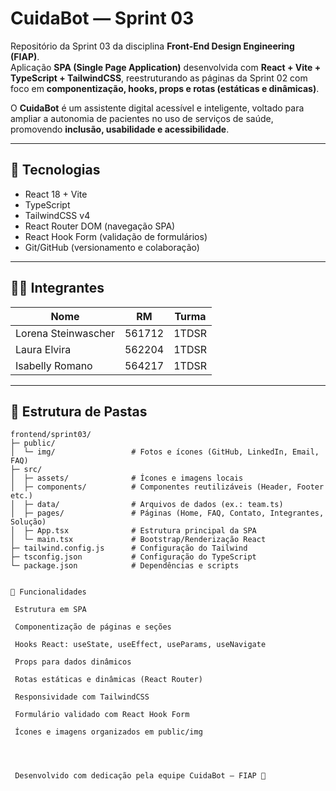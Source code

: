 # CuidaBot — Sprint 03

Repositório da Sprint 03 da disciplina **Front-End Design Engineering (FIAP)**.  
Aplicação **SPA (Single Page Application)** desenvolvida com **React + Vite + TypeScript + TailwindCSS**, reestruturando as páginas da Sprint 02 com foco em **componentização, hooks, props e rotas (estáticas e dinâmicas)**.

O **CuidaBot** é um assistente digital acessível e inteligente, voltado para ampliar a autonomia de pacientes no uso de serviços de saúde, promovendo **inclusão, usabilidade e acessibilidade**.

---

## 🚀 Tecnologias

- React 18 + Vite  
- TypeScript  
- TailwindCSS v4  
- React Router DOM (navegação SPA)  
- React Hook Form (validação de formulários)  
- Git/GitHub (versionamento e colaboração)

---

## 👩‍💻 Integrantes

| Nome                | RM     | Turma |
|---------------------|--------|-------|
| Lorena Steinwascher | 561712 | 1TDSR |
| Laura Elvira        | 562204 | 1TDSR |
| Isabelly Romano     | 564217 | 1TDSR |

---

## 📁 Estrutura de Pastas

```text
frontend/sprint03/
├─ public/
│  └─ img/                 # Fotos e ícones (GitHub, LinkedIn, Email, FAQ)
├─ src/
│  ├─ assets/              # Ícones e imagens locais
│  ├─ components/          # Componentes reutilizáveis (Header, Footer etc.)
│  ├─ data/                # Arquivos de dados (ex.: team.ts)
│  ├─ pages/               # Páginas (Home, FAQ, Contato, Integrantes, Solução)
│  ├─ App.tsx              # Estrutura principal da SPA
│  └─ main.tsx             # Bootstrap/Renderização React
├─ tailwind.config.js      # Configuração do Tailwind
├─ tsconfig.json           # Configuração do TypeScript
└─ package.json            # Dependências e scripts


📌 Funcionalidades

 Estrutura em SPA

 Componentização de páginas e seções

 Hooks React: useState, useEffect, useParams, useNavigate

 Props para dados dinâmicos

 Rotas estáticas e dinâmicas (React Router)

 Responsividade com TailwindCSS

 Formulário validado com React Hook Form

 Ícones e imagens organizados em public/img




 Desenvolvido com dedicação pela equipe CuidaBot — FIAP 💙